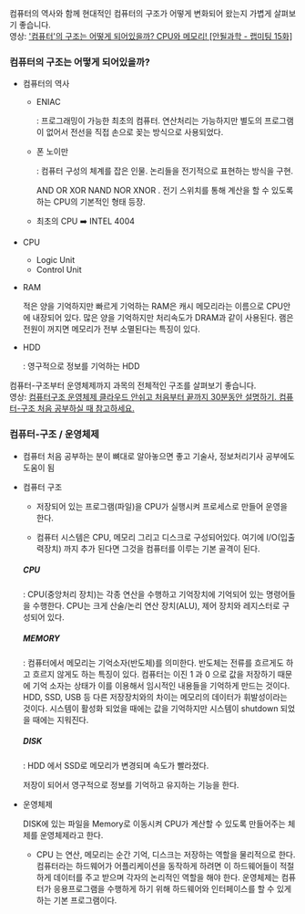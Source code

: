 컴퓨터의 역사와 함께 현대적인 컴퓨터의 구조가 어떻게 변화되어 왔는지 가볍게 살펴보기 좋습니다.  
영상: ['컴퓨터'의 구조는 어떻게 되어있을까? CPU와 메모리! [안될과학 - 랩미팅 15화]](https://youtu.be/SiC74U8aJbM)

### 컴퓨터의 구조는 어떻게 되어있을까?

- 컴퓨터의 역사

  - ENIAC 

    : 프로그래밍이 가능한 최초의 컴퓨터. 연산처리는 가능하지만 별도의 프로그램이 없어서 전선을 직접 손으로 꽂는 방식으로 사용되었다.

  - 폰 노이만

    : 컴퓨터 구성의 체계를 잡은 인물. 논리들을 전기적으로 표현하는 방식을 구현. 

    AND OR XOR NAND NOR XNOR . 전기 스위치를 통해 계산을 할 수 있도록 하는 CPU의 기본적인 형태 등장. 

  - 최초의 CPU  :arrow_right:  INTEL 4004

    

- CPU

  - Logic Unit
  - Control Unit

- RAM 

  적은 양을 기억하지만 빠르게 기억하는 RAM은 캐시 메모리라는 이름으로 CPU안에 내장되어 있다. 많은 양을 기억하지만 처리속도가 DRAM과 같이 사용된다. 램은 전원이 꺼지면 메모리가 전부 소멸된다는 특징이 있다.

- HDD 

  : 영구적으로 정보를 기억하는 HDD





컴퓨터-구조부터 운영체제까지 과목의 전체적인 구조를 살펴보기 좋습니다.  
영상: [컴퓨터구조 운영체제 클라우드 안쉬고 처음부터 끝까지 30분동안 설명하기. 컴퓨터-구조 처음 공부하실 때 참고하세요.](https://youtu.be/uMyKBYF48nY)

### 컴퓨터-구조 / 운영체제

- 컴퓨터 처음 공부하는 분이 뼈대로 알아놓으면 좋고 기술사, 정보처리기사 공부에도 도움이 됨



- 컴퓨터 구조

  - 저장되어 있는 프로그램(파일)을 CPU가 실행시켜 프로세스로 만들어 운영을 한다. 

  - 컴퓨터 시스템은 CPU, 메모리 그리고 디스크로 구성되어있다. 여기에 I/O(입출력장치) 까지 추가 된다면 그것을 컴퓨터를 이루는 기본 골격이 된다.

  ##### CPU

  : CPU(중앙처리 장치)는 각종 연산을 수행하고 기억장치에 기억되어 있는 명령어들을 수행한다. CPU는 크게 산술/논리 연산 장치(ALU), 제어 장치와 레지스터로 구성되어 있다. 

  

  ##### MEMORY

  : 컴퓨터에서 메모리는 기억소자(반도체)를 의미한다. 반도체는 전류를 흐르게도 하고 흐르지 않게도 하는 특징이 있다. 컴퓨터는 이진 1 과 0 으로 값을 저장하기 때문에 기억 소자는 상태가 이를 이용해서 임시적인 내용들을 기억하게 만드는 것이다. HDD, SSD, USB 등 다른 저장장치와의 차이는 메모리의 데이터가 휘발성이라는 것이다. 시스템이 활성화 되었을 때에는 값을 기억하지만 시스템이 shutdown 되었을 때에는 지워진다. 

  

  ##### DISK

  : HDD 에서 SSD로 메모리가 변경되며 속도가 빨라졌다. 

  저장이 되어서 영구적으로 정보를 기억하고 유지하는 기능을 한다. 



- 운영체제

  DISK에 있는 파일을 Memory로 이동시켜 CPU가 계산할 수 있도록 만들어주는 체제를 운영체제라고 한다.

  - CPU 는 연산, 메모리는 순간 기억, 디스크는 저장하는 역할을 물리적으로 한다. 컴퓨터라는 하드웨어가 어플리케이션을 동작하게 하려면 이 하드웨어들이 적절하게 데이터를 주고 받으며 각자의 논리적인 역할을 해야 한다. 운영체제는 컴퓨터가 응용프로그램을 수행하게 하기 위해 하드웨어와 인터페이스를 할 수 있게 하는 기본 프로그램이다.


















